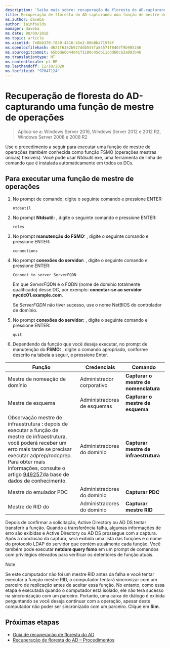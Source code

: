 ```yaml
---
description: 'Saiba mais sobre: recuperação de floresta do AD-capturando uma função de mestre de operações'
title: Recuperação de floresta do AD-capturando uma função de mestre de operações
ms.author: daveba
author: iainfoulds
manager: daveba
ms.date: 08/09/2018
ms.topic: article
ms.assetid: 7e6bb370-f840-4416-b5e2-86b0ba715f4f
ms.openlocfilehash: d621f6382b927ddb555fa84571f8407f9b905246
ms.sourcegitcommit: 65b6de6b44d41f1180c45db11cdd60cb2a093b46
ms.translationtype: MT
ms.contentlocale: pt-BR
ms.lasthandoff: 12/10/2020
ms.locfileid: "97047124"
---
```

# <a name="ad-forest-recovery---seizing-an-operations-master-role"></a>Recuperação de floresta do AD-capturando uma função de mestre de operações

>Aplica-se a: Windows Server 2016, Windows Server 2012 e 2012 R2, Windows Server 2008 e 2008 R2

Use o procedimento a seguir para executar uma função de mestre de operações (também conhecida como função FSMO (operações mestras únicas) flexíveis). Você pode usar Ntdsutil.exe, uma ferramenta de linha de comando que é instalada automaticamente em todos os DCs.

## <a name="to-seize-an-operations-master-role"></a>Para executar uma função de mestre de operações

1. No prompt de comando, digite o seguinte comando e pressione ENTER:

   ```
   ntdsutil
   ```

2. No prompt **Ntdsutil:** , digite o seguinte comando e pressione ENTER:

   ```
   roles
   ```

3. No prompt **manutenção do FSMO:** , digite o seguinte comando e pressione ENTER:

   ```
   connections
   ```

4. No prompt **conexões do servidor:** , digite o seguinte comando e pressione ENTER:

   ```
   Connect to server ServerFQDN
   ```

   Em que *ServerFQDN* é o FQDN (nome de domínio totalmente qualificado) desse DC, por exemplo: **conectar-se ao servidor nycdc01.example.com**.

   Se *ServerFQDN* não tiver sucesso, use o nome NetBIOS do controlador de domínio.

5. No prompt **conexões do servidor:** , digite o seguinte comando e pressione ENTER:

   ```
   quit
   ```

6. Dependendo da função que você deseja executar, no prompt de manutenção do **FSMO:** , digite o comando apropriado, conforme descrito na tabela a seguir, e pressione Enter.

|Função|Credenciais|Comando|
|----------|-----------------|-------------|
|Mestre de nomeação de domínio|Administrador corporativo|**Capturar o mestre de nomenclatura**|
|Mestre de esquema|Administradores de esquemas|**Capturar o mestre de esquema**|
|Observação mestre de infraestrutura **:**  depois de executar a função de mestre de infraestrutura, você poderá receber um erro mais tarde se precisar executar adprep/rodcprep. Para obter mais informações, consulte o artigo [949257](https://support.microsoft.com/kb/949257)da base de dados de conhecimento.|Administradores do domínio|**Capturar mestre de infraestrutura**|
|Mestre do emulador PDC|Administradores do domínio|**Capturar PDC**|
|Mestre de RID do |Administradores do domínio|**Capturar mestre RID**|

Depois de confirmar a solicitação, Active Directory ou AD DS tentar transferir a função. Quando a transferência falha, algumas informações de erro são exibidas e Active Directory ou AD DS prossegue com a captura. Após a conclusão da captura, será exibida uma lista das funções e o nome do protocolo LDAP do servidor que contém atualmente cada função. Você também pode executar **netdom query fsmo** em um prompt de comandos com privilégios elevados para verificar os detentores de função atuais.

> [!NOTE]
> Se este computador não foi um mestre RID antes da falha e você tentar executar a função mestre RID, o computador tentará sincronizar com um parceiro de replicação antes de aceitar essa função. No entanto, como essa etapa é executada quando o computador está isolado, ele não terá sucesso na sincronização com um parceiro. Portanto, uma caixa de diálogo é exibida perguntando se você deseja continuar com a operação, apesar deste computador não poder ser sincronizado com um parceiro. Clique em **Sim**.

## <a name="next-steps"></a>Próximas etapas

- [Guia de recuperação de floresta do AD](AD-Forest-Recovery-Guide.md)
- [Recuperação de floresta do AD – Procedimentos](AD-Forest-Recovery-Procedures.md)
